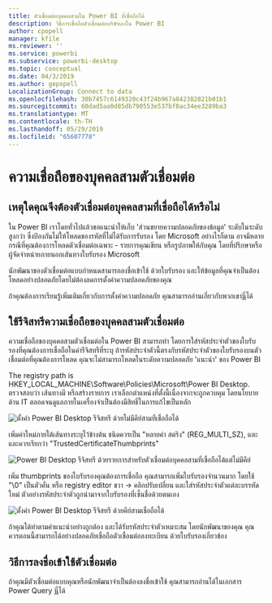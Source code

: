 ```yaml
---
title: ตัวเชื่อมต่อบุคคลสามใน Power BI ที่เชื่อถือได้
description: วิธีการเชื่อถือตัวเชื่อมต่อบริษัทลงใน Power BI
author: cpopell
manager: kfile
ms.reviewer: ''
ms.service: powerbi
ms.subservice: powerbi-desktop
ms.topic: conceptual
ms.date: 04/3/2019
ms.author: gepopell
LocalizationGroup: Connect to data
ms.openlocfilehash: 30b7457c6149320c43f24b967a842382821b01b1
ms.sourcegitcommit: 60dad5aa0d85db790553e537bf8ac34ee3289ba3
ms.translationtype: MT
ms.contentlocale: th-TH
ms.lasthandoff: 05/29/2019
ms.locfileid: "65607778"
---
```

# <a name="trusting-third-party-connectors"></a>ความเชื่อถือของบุคคลสามตัวเชื่อมต่อ

## <a name="why-do-you-need-trusted-third-party-connectors"></a>เหตุใดคุณจึงต้องตัวเชื่อมต่อบุคคลสามที่เชื่อถือได้หรือไม่

ใน Power BI เราโดยทั่วไปแล้วขอแนะนำให้เก็บ 'ส่วนขยายความปลอดภัยของข้อมูล' ระดับในระดับสูงกว่า ซึ่งป้องกันไม่ให้โหลดของรหัสที่ไม่ได้รับการรับรอง โดย Microsoft อย่างไรก็ตาม อาจมีหลายกรณีที่คุณต้องการโหลดตัวเชื่อมต่อเฉพาะ - รายการคุณเขียน หรือรูปภาพให้กับคุณ โดยที่ปรึกษาหรือผู้จัดจำหน่ายภายนอกเส้นทางใบรับรอง Microsoft

นักพัฒนาของตัวเชื่อมต่อแบบกำหนดสามารถลงชื่อเข้าใช้ ด้วยใบรับรอง และให้ข้อมูลที่คุณจำเป็นต้องโหลดอย่างปลอดภัยโดยไม่ต้องลดการตั้งค่าความปลอดภัยของคุณ

ถ้าคุณต้องการเรียนรู้เพิ่มเติมเกี่ยวกับการตั้งค่าความปลอดภัย คุณสามารถอ่านเกี่ยวกับพวกเขา[นี่](https://docs.microsoft.com/power-bi/desktop-connector-extensibility)ได้

## <a name="using-the-registry-to-trust-third-party-connectors"></a>ใช้รีจิสทรีความเชื่อถือของบุคคลสามตัวเชื่อมต่อ

ความเชื่อถือของบุคคลสามตัวเชื่อมต่อใน Power BI สามารถทำ โดยการใส่รหัสประจำตัวของใบรับรองที่คุณต้องการเชื่อถือในค่ารีจิสทรีที่ระบุ ถ้ารหัสประจำตัวนี้ตรงกับรหัสประจำตัวของใบรับรองบนตัวเชื่อมต่อที่คุณต้องการโหลด คุณจะไม่สามารถโหลดในระดับความปลอดภัย 'แนะนำ' ของ Power BI 

The registry path is HKEY_LOCAL_MACHINE\Software\Policies\Microsoft\Power BI Desktop. ตรวจสอบว่า เส้นทางมี หรือสร้างรายการ เราเลือกตำแหน่งที่ตั้งนี้เนื่องจากจะถูกควบคุม โดยนโยบายด้าน IT ตลอดจนดูแลภายในเครื่องจำเป็นต้องมีสิทธิ์ในการแก้ไขเป็นหลัก 

![ตั้งค่า Power BI Desktop รีจิสทรี ด้วยไม่มีคีย์สามที่เชื่อถือได้](media/desktop-trusted-third-party-connectors/desktoptrustedthird1.png)

เพิ่มค่าใหม่ภายใต้เส้นทางระบุไว้ข้างต้น ชนิดควรเป็น "หลายค่า สตริง" (REG_MULTI_SZ), และและควรเรียกว่า "TrustedCertificateThumbprints" 

![Power BI Desktop รีจิสทรี ด้วยรายการสำหรับตัวเชื่อมต่อบุคคลสามที่เชื่อถือได้แต่ไม่มีคีย์](media/desktop-trusted-third-party-connectors/desktoptrustedthird2.png)

เพิ่ม thumbprints ของใบรับรองคุณต้องการเชื่อถือ คุณสามารถเพิ่มใบรับรองจำนวนมาก โดยใช้ "\0" เป็นตัวคั่น หรือ registry editor ขวา -> คลิกปรับเปลี่ยน และใส่รหัสประจำตัวแต่ละบรรทัดใหม่ ตัวอย่างรหัสประจำตัวถูกนำมาจากใบรับรองที่เซ็นชื่อด้วยตนเอง 

 ![ตั้งค่า Power BI Desktop รีจิสทรี ด้วยคีย์สามเชื่อถือได้](media/desktop-trusted-third-party-connectors/desktoptrustedthird3.png)

ถ้าคุณได้ทำตามคำแนะนำอย่างถูกต้อง และได้รับรหัสประจำตัวเหมาะสม โดยนักพัฒนาของคุณ คุณควรตอนนี้สามารถได้อย่างปลอดภัยเชื่อถือตัวเชื่อมต่อลงทะเบียน ด้วยใบรับรองเกี่ยวข้อง

## <a name="how-to-sign-connectors"></a>วิธีการลงชื่อเข้าใช้ตัวเชื่อมต่อ

ถ้าคุณมีตัวเชื่อมต่อแบบคุณหรือนักพัฒนาจำเป็นต้องลงชื่อเข้าใช้ คุณสามารถอ่านได้ในเอกสาร Power Query [นี่](https://docs.microsoft.com/power-query/handlingconnectorsigning)ได้
